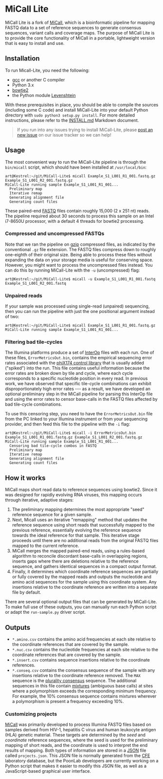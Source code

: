 # MiCall Lite

MiCall Lite is a fork of [MiCall](http://github.com/cfe-lab/MiCall), which is a 
bioinformatic pipeline for mapping FASTQ data to a set of reference sequences to 
generate consensus sequences, variant calls and coverage maps.  The purpose of 
MiCall Lite is to provide the core functionality of MiCall in a portable, 
lightweight version that is easy to install and use.


## Installation

To run Micall-Lite, you need the following:
* [gcc](https://gcc.gnu.org/) or another C compiler
* Python 3.x
* [bowtie2](https://github.com/BenLangmead/bowtie2)
* the Python module [Levenshtein](https://pypi.org/project/python-Levenshtein/)

With these prerequisites in place, you should be able to compile the sources 
(including some C code) and install MiCall-Lite into your default Python 
directory with `sudo python3 setup.py install`. 
For more detailed instructions, please refer to the [INSTALL.md](INSTALL.md) 
Markdown document.  

> If you run into any issues trying to install MiCall-Lite, please 
[post an new issue](https://github.com/PoonLab/MiCall-Lite/issues) on our 
issue tracker so we can help!


## Usage

The most convenient way to run the MiCall-Lite pipeline is through the `bin/micall` script, which should have been installed at `/usr/local/bin`:
```
art@Kestrel:~/git/MiCall-Lite$ micall Example_S1_L001_R1_001.fastq.gz Example_S1_L001_R2_001.fastq.gz 
MiCall-Lite running sample Example_S1_L001_R1_001...
  Preliminary map
  Iterative remap
  Generating alignment file
  Generating count files
```
These paired-end [FASTQ](https://en.wikipedia.org/wiki/FASTQ_format) files contain roughly 15,000 (2 x 251 nt) reads.  The pipeline required about 30 seconds to process this sample on an Intel i7-8650U processor, with a default 4 threads for bowtie2 processing.

### Compressed and uncompressed FASTQs
Note that we ran the pipeline on [gzip](https://en.wikipedia.org/wiki/Gzip) compressed files, as indicated by the conventional `.gz` file extension.  The FASTQ files compress down to roughly one-eighth of their original size.  Being able to process these files without expanding the data on your storage media is useful for conserving space.  However, you might want to process the uncompressed files instead.  You can do this by running MiCall-Lite with the `-u` (uncompressed) flag:
```
art@Kestrel:~/git/MiCall-Lite$ micall -u Example_S1_L001_R1_001.fastq Example_S1_L001_R2_001.fastq 
```

### Unpaired reads
If your sample was processed using single-read (unpaired) sequencing, then you can run the pipeline with just the one positional argument instead of two:
```
art@Kestrel:~/git/MiCall-Lite$ micall Example_S1_L001_R1_001.fastq.gz
MiCall-Lite running sample Example_S1_L001_R1_001...
```

### Filtering bad tile-cycles
The Illumina platforms produce a set of [InterOp](http://illumina.github.io/interop/index.html) files with each run.  One of these files, `ErrorMetricsOut.bin`, contains the empirical sequencing error rates associated with the [phiX174 control library](https://www.illumina.com/products/by-type/sequencing-kits/cluster-gen-sequencing-reagents/phix-control-v3.html) that is usually added ("spiked") into the run.  This file contains useful information because the error rates are broken down by tile and cycle, where each cycle corresponds to a specific nucleotide position in every read.  In previous work, we have observed that specific tile-cycle combinations can exhibit disproportionately high error rates --- as a result, we have developed an optional preliminary step in the MiCall pipeline for parsing this InterOp file and using the error rates to censor base-calls in the FASTQ files affected by bad tile-cycle combinations.

To use this censoring step, you need to have the `ErrorMetricsOut.bin` file from the PC linked to your Illumina instrument or from your sequencing provider, and then feed this file to the pipeline with the `-i` flag:
```
art@Kestrel:~/git/MiCall-Lite$ micall -i ErrorMetricsOut.bin Example_S1_L001_R1_001.fastq.gz Example_S1_L001_R2_001.fastq.gz
MiCall-Lite running sample Example_S1_L001_R1_001...
  Censoring bad tile-cycle combos in FASTQ
  Preliminary map
  Iterative remap
  Generating alignment file
  Generating count files
```



## How it works

MiCall maps short read data to reference sequences using bowtie2.  Since it was designed for rapidly evolving RNA viruses, this mapping occurs through iterative, adaptive stages: 
1. The preliminary mapping determines the most appropriate "seed" reference sequence for a given sample.  
2. Next, Micall uses an iterative "remapping" method that updates the reference sequence using short reads that successfully mapped to the previous reference, essentially evolving the reference sequence towards the ideal reference for that sample.  This iterative stage proceeds until there are no additional reads from the original FASTQ files mapped to the current reference.
3. MiCall merges the mapped paired-end reads, using a rules-based algorithm to reconcile discordant base-calls in overlapping regions, inserts gaps where there are deletions relative to the reference sequence, and gathers identical sequences in a compact output format.
4. Finally, it determines which coordinate reference sequences are partially or fully covered by the mapped reads and outputs the nucleotide and amino acid sequences for the sample using this coordinate system.  Any insertions relative to the coordinate reference are written into a separate file by default.  

There are several optional output files that can be generated by MiCall-Lite.  To make full use of these outputs, you can manually run each Python script or adapt the `run-sample.py` driver script.

## Outputs

* `*.amino.csv` contains the amino acid frequencies at each site relative to the coordinate references that are covered by the sample.
* `*.nuc.csv` contains the nucleotide frequencies at each site relative to the coordinate references that are covered by the sample.
* `*.insert.csv` contains sequence insertions relative to the coordinate references.
* `*.conseq.csv` contains the consensus sequence of the sample with any insertions relative to the coordinate reference removed.  The `MAX` sequence is the [plurality consensus](https://www.ncbi.nlm.nih.gov/pubmed/1515745) sequence.  The additional sequences in this file contain [mixtures](https://en.wikipedia.org/wiki/Nucleic_acid_notation) (ambiguous base calls) at sites where a polymorphism exceeds the corresponding minimum frequency.  For example, the 10% consensus sequence contains mixtures wherever a polymorphism is present a frequency exceeding 10%.



### Customizing projects

[MiCall](https://github.com/cfe-lab/MiCall) was primarily developed to process Illumina FASTQ files based on samples derived from HIV-1, hepatitis C virus and human leukocyte antigen (HLA) genetic material.  These targets are determined by the *seed* and *coordinate* reference sequences, where the seed is used for the preliminary mapping of short reads, and the coordinate is used to interpret the end results of mapping.  Both types of information are stored in a [JSON](https://en.wikipedia.org/wiki/JSON) file called `projects.json`.  This JSON file is normally generated from the [CFE](http://cfenet.ubc.ca) laboratory database, but the PoonLab developers are currently working on a Python script that makes it easier to modify this JSON file, as well as a JavaScript-based graphical user interface.

